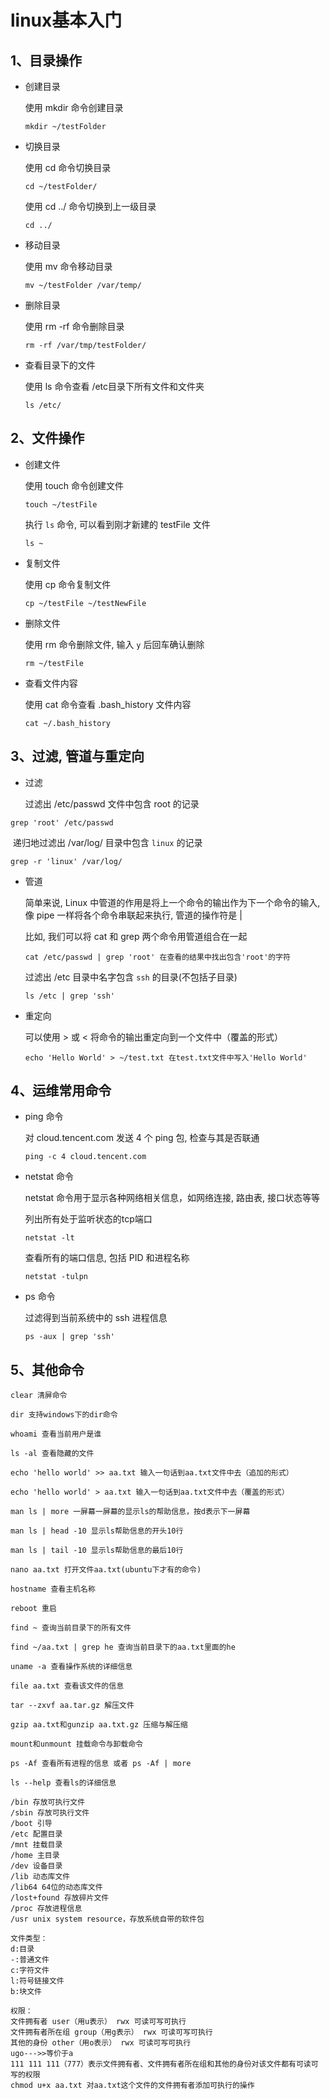 # linux基本入门

## 1、目录操作

- 创建目录

  使用 mkdir 命令创建目录

  ```
  mkdir ~/testFolder
  ```


- 切换目录

  使用 cd 命令切换目录

  ```
  cd ~/testFolder/
  ```

  使用 cd ../ 命令切换到上一级目录

  ```
  cd ../
  ```


- 移动目录

  使用 mv 命令移动目录

  ```
  mv ~/testFolder /var/temp/
  ```


- 删除目录

  使用 rm -rf 命令删除目录

  ```
  rm -rf /var/tmp/testFolder/
  ```


- 查看目录下的文件

  使用 ls 命令查看 /etc目录下所有文件和文件夹

  ```
  ls /etc/
  ```

## 2、文件操作

- 创建文件

  使用 touch 命令创建文件

  ```
  touch ~/testFile
  ```

  执行 `ls` 命令, 可以看到刚才新建的 testFile 文件

  ```
  ls ~
  ```

- 复制文件

  使用 cp 命令复制文件

  ```
  cp ~/testFile ~/testNewFile
  ```

- 删除文件

  使用 rm 命令删除文件, 输入 `y` 后回车确认删除

  ```
  rm ~/testFile
  ```

- 查看文件内容

  使用 cat 命令查看 .bash_history 文件内容

  ```
  cat ~/.bash_history
  ```

## 3、过滤, 管道与重定向

- 过滤

  过滤出 /etc/passwd 文件中包含 root 的记录

```
grep 'root' /etc/passwd
```

​     递归地过滤出 /var/log/ 目录中包含 `linux` 的记录

```
grep -r 'linux' /var/log/
```

- 管道

  简单来说, Linux 中管道的作用是将上一个命令的输出作为下一个命令的输入, 像 pipe 一样将各个命令串联起来执行, 管道的操作符是 |

  比如, 我们可以将 cat 和 grep 两个命令用管道组合在一起

  ```
  cat /etc/passwd | grep 'root' 在查看的结果中找出包含'root'的字符
  ```

  过滤出 /etc 目录中名字包含 `ssh` 的目录(不包括子目录)

  ```
  ls /etc | grep 'ssh'
  ```

- 重定向

  可以使用 > 或 < 将命令的输出重定向到一个文件中（覆盖的形式）

  ```
  echo 'Hello World' > ~/test.txt 在test.txt文件中写入'Hello World'
  ```

## 4、运维常用命令

- ping 命令

  对 cloud.tencent.com 发送 4 个 ping 包, 检查与其是否联通

  ```
  ping -c 4 cloud.tencent.com
  ```

- netstat 命令

  netstat 命令用于显示各种网络相关信息，如网络连接, 路由表, 接口状态等等

  列出所有处于监听状态的tcp端口

  ```
  netstat -lt
  ```

  查看所有的端口信息, 包括 PID 和进程名称

  ```
  netstat -tulpn
  ```

- ps 命令

  过滤得到当前系统中的 ssh 进程信息

  ```
  ps -aux | grep 'ssh'
  ```

## 5、其他命令

```
clear 清屏命令
```

```
dir 支持windows下的dir命令
```

```
whoami 查看当前用户是谁
```

```
ls -al 查看隐藏的文件
```

```
echo 'hello world' >> aa.txt 输入一句话到aa.txt文件中去（追加的形式）
```

```
echo 'hello world' > aa.txt 输入一句话到aa.txt文件中去（覆盖的形式）
```

```
man ls | more 一屏幕一屏幕的显示ls的帮助信息，按d表示下一屏幕
```

```
man ls | head -10 显示ls帮助信息的开头10行
```

```
man ls | tail -10 显示ls帮助信息的最后10行
```

```
nano aa.txt 打开文件aa.txt(ubuntu下才有的命令)
```

```
hostname 查看主机名称
```

```
reboot 重启
```

```
find ~ 查询当前目录下的所有文件
```

```
find ~/aa.txt | grep he 查询当前目录下的aa.txt里面的he
```

```
uname -a 查看操作系统的详细信息
```

```
file aa.txt 查看该文件的信息
```

```
tar --zxvf aa.tar.gz 解压文件
```

```
gzip aa.txt和gunzip aa.txt.gz 压缩与解压缩
```

```
mount和unmount 挂载命令与卸载命令
```

```
ps -Af 查看所有进程的信息 或者 ps -Af | more
```

```
ls --help 查看ls的详细信息
```

```
/bin 存放可执行文件
/sbin 存放可执行文件
/boot 引导
/etc 配置目录
/mnt 挂载目录
/home 主目录
/dev 设备目录
/lib 动态库文件
/lib64 64位的动态库文件
/lost+found 存放碎片文件
/proc 存放进程信息
/usr unix system resource，存放系统自带的软件包
```

```
文件类型：
d:目录
-:普通文件
c:字符文件
l:符号链接文件
b:块文件
```

```shell
权限：
文件拥有者 user（用u表示） rwx 可读可写可执行
文件拥有者所在组 group（用g表示） rwx 可读可写可执行
其他的身份 other（用o表示） rwx 可读可写可执行
ugo--->>等价于a
111 111 111（777）表示文件拥有者、文件拥有者所在组和其他的身份对该文件都有可读可写的权限
chmod u+x aa.txt 对aa.txt这个文件的文件拥有者添加可执行的操作

```

